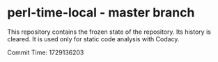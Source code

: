 # perl-time-local - master branch

This repository contains the frozen state of the repository.
Its history is cleared. It is used only for static code
analysis with Codacy.

Commit Time: 1729136203